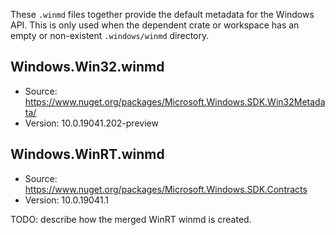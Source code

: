 These `.winmd` files together provide the default metadata for the Windows API. This is only used when the
dependent crate or workspace has an empty or non-existent `.windows/winmd` directory.

## Windows.Win32.winmd
- Source: https://www.nuget.org/packages/Microsoft.Windows.SDK.Win32Metadata/
- Version: 10.0.19041.202-preview

## Windows.WinRT.winmd
- Source: https://www.nuget.org/packages/Microsoft.Windows.SDK.Contracts
- Version: 10.0.19041.1

TODO: describe how the merged WinRT winmd is created.
